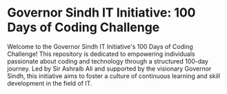 # Governor Sindh IT Initiative: 100 Days of Coding Challenge
 Welcome to the Governor Sindh IT Initiative's 100 Days of Coding Challenge! This repository is dedicated to empowering individuals passionate about coding and technology through a structured 100-day journey. Led by Sir Ashraib Ali and supported by the visionary Governor Sindh, this initiative aims to foster a culture of continuous learning and skill development in the field of IT.
